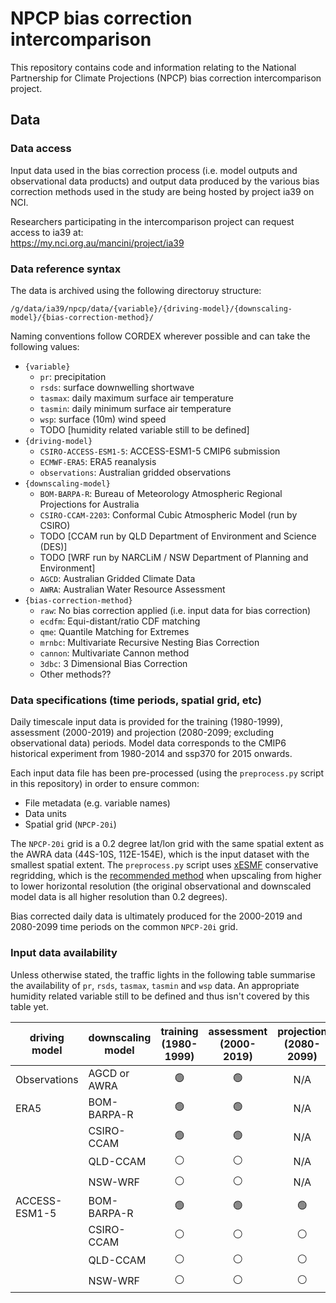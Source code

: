 # NPCP bias correction intercomparison

This repository contains code and information relating to the
National Partnership for Climate Projections (NPCP) bias correction intercomparison project.

## Data

### Data access

Input data used in the bias correction process (i.e. model outputs and observational data products) and
output data produced by the various bias correction methods used in the study
are being hosted by project ia39 on NCI. 

Researchers participating in the intercomparison project can request access to ia39 at:  
https://my.nci.org.au/mancini/project/ia39

### Data reference syntax

The data is archived using the following directoruy structure:  
```
/g/data/ia39/npcp/data/{variable}/{driving-model}/{downscaling-model}/{bias-correction-method}/
```

Naming conventions follow CORDEX wherever possible and can take the following values:  
- `{variable}`  
  - `pr`: precipitation
  - `rsds`: surface downwelling shortwave
  - `tasmax`: daily maximum surface air temperature
  - `tasmin`: daily minimum surface air temperature
  - `wsp`: surface (10m) wind speed
  - TODO [humidity related variable still to be defined]
- `{driving-model}`  
  - `CSIRO-ACCESS-ESM1-5`: ACCESS-ESM1-5 CMIP6 submission
  - `ECMWF-ERA5`: ERA5 reanalysis
  - `observations`: Australian gridded observations
- `{downscaling-model}`  
  - `BOM-BARPA-R`: Bureau of Meteorology Atmospheric Regional Projections for Australia
  - `CSIRO-CCAM-2203`: Conformal Cubic Atmospheric Model (run by CSIRO)
  - TODO [CCAM run by QLD Department of Environment and Science (DES)]
  - TODO [WRF run by NARCLiM / NSW Department of Planning and Environment]
  - `AGCD`: Australian Gridded Climate Data
  - `AWRA`: Australian Water Resource Assessment
- `{bias-correction-method}`  
  - `raw`: No bias correction applied (i.e. input data for bias correction)
  - `ecdfm`: Equi-distant/ratio CDF matching
  - `qme`: Quantile Matching for Extremes
  - `mrnbc`: Multivariate Recursive Nesting Bias Correction
  - `cannon`: Multivariate Cannon method
  - `3dbc`: 3 Dimensional Bias Correction
  - Other methods??

### Data specifications (time periods, spatial grid, etc)

Daily timescale input data is provided for the
training (1980-1999), assessment (2000-2019) and projection (2080-2099; excluding observational data) periods.
Model data corresponds to the CMIP6 historical experiment from 1980-2014 and ssp370 for 2015 onwards. 

Each input data file has been pre-processed (using the `preprocess.py` script in this repository)
in order to ensure common:
- File metadata (e.g. variable names)
- Data units
- Spatial grid (`NPCP-20i`) 

The `NPCP-20i` grid is a 0.2 degree lat/lon grid
with the same spatial extent as the AWRA data (44S-10S, 112E-154E),
which is the input dataset with the smallest spatial extent.
The `preprocess.py` script uses [xESMF](https://xesmf.readthedocs.io/en/latest/index.html) 
conservative regridding, which is the
[recommended method](https://xesmf.readthedocs.io/en/latest/notebooks/Compare_algorithms.html)
when upscaling from higher to lower horizontal resolution
(the original observational and downscaled model data is all higher resolution than 0.2 degrees).

Bias corrected daily data is ultimately produced for the 2000-2019 and 2080-2099 time periods
on the common `NPCP-20i` grid.

### Input data availability

Unless otherwise stated, the traffic lights in the following table
summarise the availability of `pr`, `rsds`, `tasmax`, `tasmin` and `wsp` data.
An appropriate humidity related variable still to be defined and thus isn't covered by this table yet.

| driving model | downscaling model | training (1980-1999) | assessment (2000-2019) | projection (2080-2099) |
| ---           | ---               | :-:                  | :-:                    | :-:                    |
| Observations | AGCD or AWRA | :green_circle: | :green_circle: | N/A |
| ERA5 | BOM-BARPA-R | :green_circle: | :green_circle: | N/A |
| | CSIRO-CCAM | :green_circle: | :green_circle: | N/A |
| | QLD-CCAM | :white_circle: | :white_circle: | N/A |
| | NSW-WRF | :white_circle: | :white_circle: | N/A |
| ACCESS-ESM1-5 | BOM-BARPA-R | :green_circle: | :green_circle: | :green_circle: |
| | CSIRO-CCAM | :white_circle: | :white_circle: | :white_circle: |
| | QLD-CCAM | :white_circle: | :white_circle: | :white_circle: |
| | NSW-WRF | :white_circle: | :white_circle: | :white_circle: |

